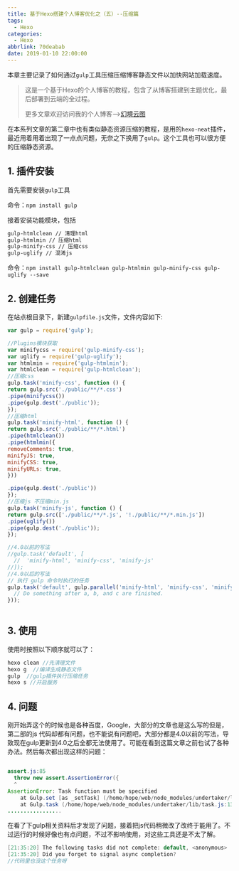 ```yaml
---
title: 基于Hexo搭建个人博客优化之（五）--压缩篇
tags:
  - Hexo
categories:
  - Hexo
abbrlink: 70deabab
date: 2019-01-10 22:00:00
---
```


本章主要记录了如何通过`gulp`工具压缩压缩博客静态文件以加快网站加载速度。

<!--more-->

> 这是一个基于Hexo的个人博客的教程，包含了从博客搭建到主题优化，最后部署到云端的全过程。
>
> 更多文章欢迎访问我的个人博客-->[幻境云图](https://www.lixueduan.com/)

在本系列文章的第二章中也有类似静态资源压缩的教程，是用的`hexo-neat`插件，最近用着用着出现了一点点问题，无奈之下换用了`gulp`。这个工具也可以很方便的压缩静态资源。

## 1. 插件安装

首先需要安装`gulp`工具

命令：`npm install gulp`

接着安装功能模块，包括

```xml
gulp-htmlclean // 清理html
gulp-htmlmin // 压缩html
gulp-minify-css // 压缩css
gulp-uglify // 混淆js
```

命令：`npm install gulp-htmlclean gulp-htmlmin gulp-minify-css gulp-uglify --save`

## 2. 创建任务

在站点根目录下，新建`gulpfile.js`文件，文件内容如下:

```javascript
var gulp = require('gulp');

//Plugins模块获取
var minifycss = require('gulp-minify-css');
var uglify = require('gulp-uglify');
var htmlmin = require('gulp-htmlmin');
var htmlclean = require('gulp-htmlclean');
//压缩css
gulp.task('minify-css', function () {
return gulp.src('./public/**/*.css')
.pipe(minifycss())
.pipe(gulp.dest('./public'));
});
//压缩html
gulp.task('minify-html', function () {
return gulp.src('./public/**/*.html')
.pipe(htmlclean())
.pipe(htmlmin({
removeComments: true,
minifyJS: true,
minifyCSS: true,
minifyURLs: true,
}))

.pipe(gulp.dest('./public'))
});
//压缩js 不压缩min.js
gulp.task('minify-js', function () {
return gulp.src(['./public/**/*.js', '!./public/**/*.min.js'])
.pipe(uglify())
.pipe(gulp.dest('./public'));
});

//4.0以前的写法 
//gulp.task('default', [
  //  'minify-html', 'minify-css', 'minify-js'
//]);
//4.0以后的写法
// 执行 gulp 命令时执行的任务
gulp.task('default', gulp.parallel('minify-html', 'minify-css', 'minify-js', function() {
  // Do something after a, b, and c are finished.
}));
 
```

## 3. 使用

使用时按照以下顺序就可以了：

```java
hexo clean //先清理文件
hexo g  //编译生成静态文件
gulp  //gulp插件执行压缩任务
hexo s //开启服务
```

## 4. 问题

刚开始弄这个的时候也是各种百度，Google，大部分的文章也是这么写的但是，第二部的js 代码却都有问题，也不能说有问题吧，大部分都是4.0以前的写法，导致现在gulp更新到4.0之后全都无法使用了。可能在看到这篇文章之前也试了各种办法。然后每次都出现这样的问题：

```java

assert.js:85
  throw new assert.AssertionError({
  ^
AssertionError: Task function must be specified
    at Gulp.set [as _setTask] (/home/hope/web/node_modules/undertaker/lib/set-task.js:10:3)
    at Gulp.task (/home/hope/web/node_modules/undertaker/lib/task.js:13:8)
.................
```

在看了下gulp相关资料后才发现了问题，接着把js代码稍微改了改终于能用了。不过运行的时候好像也有点问题，不过不影响使用，对这些工具还是不太了解。

```java
[21:35:20] The following tasks did not complete: default, <anonymous>
[21:35:20] Did you forget to signal async completion?
//代码里也没这个任务呀
```